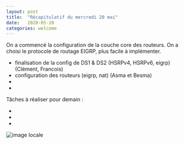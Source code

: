 ```yaml
---
layout: post
title:  "Récapitulatif du mercredi 20 mai"
date:   2020-05-20
categories: welcome
---
```


On a commencé la configuration de la couche core des routeurs. On a choisi le protocole de routage EIGRP, plus facile à implémenter.

- finalisation de la config de DS1 & DS2 (HSRPv4, HSRPv6, eigrp) (Clément, Francois)
- configuration des routeurs (eigrp, nat) (Asma et Besma)
- 
- 


Tâches à réaliser pour demain :

- 
- 
- 


![image locale](/projet-four/20200520_planning.png)
